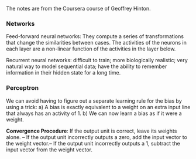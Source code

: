 The notes are from the Coursera course of Geoffrey Hinton.

### Networks

Feed-forward neural networks: They compute a series of transformations that change the similarities between cases. The activities of the neurons in each layer are a non-linear function of the activities in the layer below.

Recurrent neural networks: difficult to train; more biologically realistic; very natural way to model sequential data; have the ability to remember information in their hidden state for a long time.

### Perceptron
We can avoid having to figure out a
separate learning rule for the bias by
using a trick:
a) A bias is exactly equivalent to a
weight on an extra input line that
always has an activity of 1. b) We can now learn a bias as if it were a weight.

**Convergence Procedure**: If the output unit is correct, leave its weights alone.
– If the output unit incorrectly outputs a zero, add the input vector to the weight vector.– If the output unit incorrectly outputs a 1, subtract the input vector from the weight vector.
